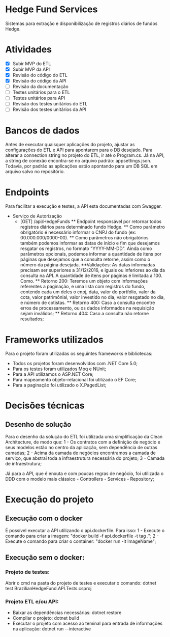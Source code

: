# Hedge Fund Services
Sistemas para extração e disponibilização de registros diários de fundos Hedge.
 
# Atividades
- [x] Subir MVP do ETL
- [x] Subir MVP da API
- [X] Revisão do código do ETL
- [X] Revisão do código da API
- [ ] Revisão da documentação
- [ ] Testes unitários para o ETL
- [ ] Testes unitários para API
- [ ] Revisão dos testes unitários do ETL
- [ ] Revisão dos testes unitários da API

# Bancos de dados
Antes de executar quaisquer aplicações do projeto, ajustar as configurações do ETL e API para apontarem para o DB desejado. Para alterar a connection string no projeto do ETL, ir até o Program.cs. Já na API, a string de conexão encontra-se no arquivo padrão: appsettings.json.
Todavia, por padrão as aplicações estão apontando para um DB SQL em arquivo salvo no repositório.

# Endpoints
Para facilitar a execução e testes, a API esta documentadas com Swagger.

* Serviço de Autorização
  * [GET] /api/HedgeFunds
  ** Endpoint responsável por retornar todos registros diários para determinado fundo Hedge. 
  ** Como parâmetro obrigatório é necessário informar o CNPJ do fundo (ex: 00.000.000/0000-00). 
  ** Como parâmetros não obrigatórios também podemos informar as datas de início e fim que desejamos resgatar os registros, no formato "YYYY-MM-DD". Ainda como parâmetros opcionais, podemos informar a quantidade de itens por páginas que desejamos que a consulta retorne, assim como o número da página desejada.
  **Validações: As datas informadas precisam ser superiores a 31/12/2016, e iguais ou inferiores ao dia da consulta na API. A quantidade de itens por páginas é limitada a 100.
  Como.
  ** Retorno 200: Teremos um objeto com informações referentes a paginação, e uma lista com registros do fundo, contendo cada um deles o cnpj, data, valor do portfólio, valor da cota, valor patrimônial, valor investido no dia, valor resgatado no dia, e número de cotistas.
  ** Retorno 400: Caso a consulta encontre erros de processamento, ou os dados informados na requisição sejam inválidos;
  ** Retorno 404: Caso a consulta não retorne resultados;

# Frameworks utilizados
Para o projeto foram utilizadas os seguintes frameworks e bibliotecas:
- Todos os projetos foram desenvolvidos com .NET Core 5.0;
- Para os testes foram utilizados Moq e NUnit;
- Para a API utilizamos o ASP.NET Core;
- Para mapeamento objeto-relacional foi utilizado o EF Core;
- Para a paginação foi utilizado o X.PagedList;

# Decisões técnicas
## Desenho de solução
Para o desenho da solução do ETL foi utilizada uma simplificação da Clean Architecture, de modo que:
1 - Os contratos com a definição de negócio e seus modelos estão no centro da aplicação, sem dependência de outras camadas;
2 - Acima da camada de negócios encontramos a camada de serviço, que abstrai toda a infraestrutura necessária do projeto;
3 - Camada de infraestrutura;

Já para a API, que é enxuta e com poucas regras de negócio, foi utilizada o DDD com o modelo mais clássico - Controllers - Services - Repository;

# Execução do projeto
## Execução com o docker
É possível executar a API utilizando o api.dockerfile. Para isso:
1 - Execute o comando para criar a imagem: "docker build -f api.dockerfile -t tag .";
2 - Execute o comando para criar o container: "docker run -it ImageName";

## Execução sem o docker:
### Projeto de testes:
Abrir o cmd na pasta do projeto de testes e executar o comando: dotnet test BrazilianHedgeFund.API.Tests.csproj

### Projeto ETL e/ou API:
- Baixar as dependências necessárias: dotnet restore
- Compilar o projeto: dotnet build
- Executar o projeto com acesso ao teminal para entrada de informações na aplicação: dotnet run --interactive



 